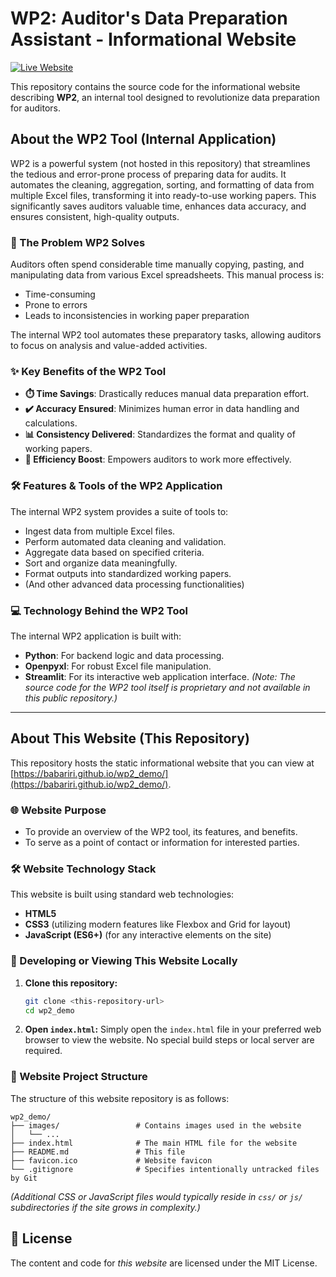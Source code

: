 # WP2: Auditor's Data Preparation Assistant - Informational Website

[![Live Website](https://img.shields.io/badge/Live%20Website-View%20Here-brightgreen)](https://babariri.github.io/wp2_demo/)

This repository contains the source code for the informational website describing **WP2**, an internal tool designed to revolutionize data preparation for auditors.

## About the WP2 Tool (Internal Application)

WP2 is a powerful system (not hosted in this repository) that streamlines the tedious and error-prone process of preparing data for audits. It automates the cleaning, aggregation, sorting, and formatting of data from multiple Excel files, transforming it into ready-to-use working papers. This significantly saves auditors valuable time, enhances data accuracy, and ensures consistent, high-quality outputs.

### 🎯 The Problem WP2 Solves

Auditors often spend considerable time manually copying, pasting, and manipulating data from various Excel spreadsheets. This manual process is:
- Time-consuming
- Prone to errors
- Leads to inconsistencies in working paper preparation

The internal WP2 tool automates these preparatory tasks, allowing auditors to focus on analysis and value-added activities.

### ✨ Key Benefits of the WP2 Tool

- **⏱️ Time Savings**: Drastically reduces manual data preparation effort.
- **✔️ Accuracy Ensured**: Minimizes human error in data handling and calculations.
- **📊 Consistency Delivered**: Standardizes the format and quality of working papers.
- **🚀 Efficiency Boost**: Empowers auditors to work more effectively.

### 🛠️ Features & Tools of the WP2 Application

The internal WP2 system provides a suite of tools to:
- Ingest data from multiple Excel files.
- Perform automated data cleaning and validation.
- Aggregate data based on specified criteria.
- Sort and organize data meaningfully.
- Format outputs into standardized working papers.
- (And other advanced data processing functionalities)

### 💻 Technology Behind the WP2 Tool

The internal WP2 application is built with:
- **Python**: For backend logic and data processing.
- **Openpyxl**: For robust Excel file manipulation.
- **Streamlit**: For its interactive web application interface.
*(Note: The source code for the WP2 tool itself is proprietary and not available in this public repository.)*

---

## About This Website (This Repository)

This repository hosts the static informational website that you can view at [https://babariri.github.io/wp2_demo/](https://babariri.github.io/wp2_demo/).

### 🌐 Website Purpose

- To provide an overview of the WP2 tool, its features, and benefits.
- To serve as a point of contact or information for interested parties.

### 🛠️ Website Technology Stack

This website is built using standard web technologies:
- **HTML5**
- **CSS3** (utilizing modern features like Flexbox and Grid for layout)
- **JavaScript (ES6+)** (for any interactive elements on the site)

### 🚀 Developing or Viewing This Website Locally

1.  **Clone this repository:**
    ```bash
    git clone <this-repository-url>
    cd wp2_demo
    ```
2.  **Open `index.html`:**
    Simply open the `index.html` file in your preferred web browser to view the website. No special build steps or local server are required.

### 📂 Website Project Structure

The structure of this website repository is as follows:
```
wp2_demo/
├── images/                 # Contains images used in the website
│   └── ...
├── index.html              # The main HTML file for the website
├── README.md               # This file
├── favicon.ico             # Website favicon
└── .gitignore              # Specifies intentionally untracked files by Git
```
*(Additional CSS or JavaScript files would typically reside in `css/` or `js/` subdirectories if the site grows in complexity.)*

## 📜 License

The content and code for *this website* are licensed under the MIT License.
